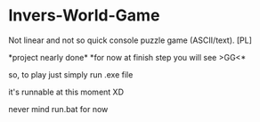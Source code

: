 # Invers-World-Game
Not linear and not so quick console puzzle game (ASCII/text). [PL]

\*project nearly done\*
\*for now at finish step you will see >GG<\*

so, to play just simply run .exe file

it's runnable at this moment XD

never mind run.bat for now
